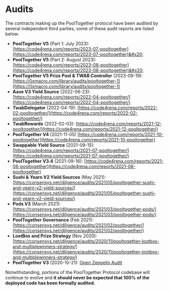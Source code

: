 # Audits

The contracts making up the PoolTogether protocol have been audited by several independent third parties, some of these audit reports are listed below:&#x20;

* **PoolTogether V5** (Part 1: July 2023): \
  [https://code4rena.com/reports/2023-07-pooltogether](https://code4rena.com/reports/2023-07-pooltogether)&#x20;
* **PoolTogether V5** (Part 2: August 2023):\
  [https://code4rena.com/reports/2023-08-pooltogether](https://code4rena.com/reports/2023-08-pooltogether)&#x20;
* **PoolTogether V5 Prize Pool & TWAB Controller** (2023-09-19): [https://0xmacro.com/library/audits/pooltogether-1](https://0xmacro.com/library/audits/pooltogether-1)
* **Aave V3 Yield Source** (2022-06-23): [https://code4rena.com/reports/2022-04-pooltogether/](https://code4rena.com/reports/2022-04-pooltogether/)
* **TwabDelegator** (2022-04-19): [https://code4rena.com/reports/2022-02-pooltogether/](https://code4rena.com/reports/2022-02-pooltogether/)
* **TwabRewards** (2022-02-03): [https://code4rena.com/reports/2021-12-pooltogether/](https://code4rena.com/reports/2021-12-pooltogether/)
* **PoolTogether V4** (2021-11-05) [https://code4rena.com/reports/2021-10-pooltogether](https://code4rena.com/reports/2021-10-pooltogether)
* **Swappable Yield Source** (2021-09-15): [https://code4rena.com/reports/2021-07-pooltogether/](https://code4rena.com/reports/2021-07-pooltogether/)
* **PoolTogether V3.4** (2021-09-16): [https://code4rena.com/reports/2021-06-pooltogether](https://code4rena.com/reports/2021-06-pooltogether)
* **Sushi & Yearn V2 Yield Sources** (May 2021): [https://consensys.net/diligence/audits/2021/05/pooltogether-sushi-and-yearn-v2-yield-sources/](https://consensys.net/diligence/audits/2021/05/pooltogether-sushi-and-yearn-v2-yield-sources/)
* **Pods V3** (March 2021): [https://consensys.net/diligence/audits/2021/03/pooltogether-pods/](https://consensys.net/diligence/audits/2021/03/pooltogether-pods/)
* **PoolTogether Governance** (Feb 2021): [https://consensys.net/diligence/audits/2021/02/pooltogether/](https://consensys.net/diligence/audits/2021/02/pooltogether/)
* **LootBox and Prize Strategy** (Nov 2020):\
  [https://consensys.net/diligence/audits/2020/11/pooltogether-lootbox-and-multiplewinners-strategy/](https://consensys.net/diligence/audits/2020/11/pooltogether-lootbox-and-multiplewinners-strategy/)
* **PoolTogether V3** (2020-10-21): [Open Zeppelin Audit](https://blog.openzeppelin.com/pooltogether-v3-audit/)

Notwithstanding, portions of the PoolTogether Protocol codebase will continue to evolve and **it should never be expected that 100% of the deployed code has been formally audited.**

###
